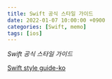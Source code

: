 ```yaml
---
title: Swift 공식 스타일 가이드
date: 2022-01-07 10:00:00 +0900
categories: [Swift, memo]
tags: [ios]
---
```


*Swift 공식 스타일 가이드*

[Swift style guide-ko](https://github.com/swift-kr/swift-style-guide-raywenderlich/blob/master/ko_style_guide.md)

